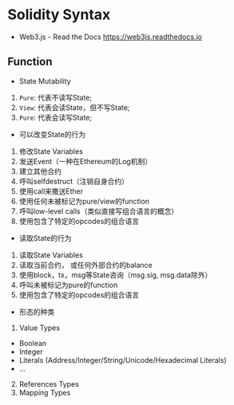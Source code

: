 # Solidity Syntax
- Web3.js - Read the Docs https://web3js.readthedocs.io

## Function 
- State Mutability
1. ```Pure```: 代表不读写State;
2. ```View```: 代表会读State，但不写State;
3. ```Pure```: 代表会读写State;

- 可以改变State的行为
1. 修改State Variables
2. 发送Event（一种在Ethereum的Log机制）
3. 建立其他合约
4. 呼叫selfdestruct（注销自身合约）
5. 使用call来撒送Ether
6. 使用任何未被标记为pure/view的function
7. 呼叫low-level calls（类似直接写组合语言的概念）
8. 使用包含了特定的opcodes的组合语言

- 读取State的行为
1. 读取State Variables
2. 读取当前合约， 或任何外部合约的balance
3. 使用block，tx，msg等State咨询（msg.sig, msg.data除外）
4. 呼叫未被标记为pure的function
5. 使用包含了特定的opcodes的组合语言

- 形态的种类
1. Value Types
  - Boolean
  - Integer
  - Literals (Address/Integer/String/Unicode/Hexadecimal Literals)
  - ...
2. References Types
3. Mapping Types